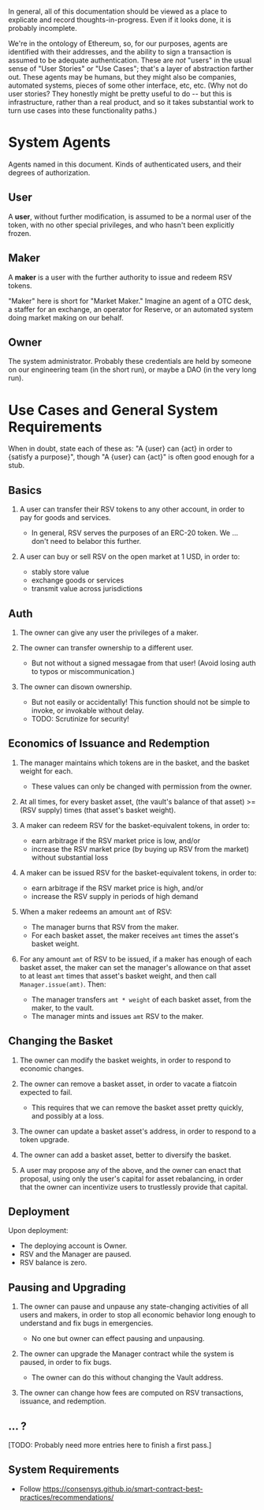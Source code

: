 In general, all of this documentation should be viewed as a place to explicate and record thoughts-in-progress. Even if it looks done, it is probably incomplete.

We're in the ontology of Ethereum, so, for our purposes, agents are identified with their addresses, and the ability to sign a transaction is assumed to be adequate authentication. These are _not_ "users" in the usual sense of "User Stories" or "Use Cases"; that's a layer of abstraction farther out. These agents may be humans, but they might also be companies, automated systems, pieces of some other interface, etc, etc. (Why not do user stories? They honestly might be pretty useful to do -- but this is infrastructure, rather than a real product, and so it takes substantial work to turn use cases into these functionality paths.)

# System Agents
Agents named in this document. Kinds of authenticated users, and their degrees of authorization.

## User
A **user**, without further modification, is assumed to be a normal user of the token, with no other special privileges, and who hasn't been explicitly frozen.

## Maker
A **maker** is a user with the further authority to issue and redeem RSV tokens.

"Maker" here is short for "Market Maker." Imagine an agent of a OTC desk, a staffer for an exchange, an operator for Reserve, or an automated system doing market making on our behalf.

## Owner
The system administrator. Probably these credentials are held by someone on our engineering team (in the short run), or maybe a DAO (in the very long run).

# Use Cases and General System Requirements
When in doubt, state each of these as: "A {user} can {act} in order to {satisfy a purpose}", though "A {user} can {act}" is often good enough for a stub.

## Basics
1. A user can transfer their RSV tokens to any other account, in order to pay for goods and services.
    - In general, RSV serves the purposes of an ERC-20 token. We ... don't need to belabor this further.

2. A user can buy or sell RSV on the open market at 1 USD, in order to:
    - stably store value
    - exchange goods or services
    - transmit value across jurisdictions

## Auth
1. The owner can give any user the privileges of a maker.

2. The owner can transfer ownership to a different user.
    - But not without a signed messagae from that user! (Avoid losing auth to typos or miscommunication.)

3. The owner can disown ownership.
    - But not easily or accidentally! This function should not be simple to invoke, or invokable without delay.
    - TODO: Scrutinize for security!

## Economics of Issuance and Redemption
1. The manager maintains which tokens are in the basket, and the basket weight for each.
    - These values can only be changed with permission from the owner.

2. At all times, for every basket asset, (the vault's balance of that asset) >= (RSV supply) times (that asset's basket weight).

3. A maker can redeem RSV for the basket-equivalent tokens, in order to:
    - earn arbitrage if the RSV market price is low, and/or
    - increase the RSV market price (by buying up RSV from the market) without substantial loss

4. A maker can be issued RSV for the basket-equivalent tokens, in order to:
    - earn arbitrage if the RSV market price is high, and/or
    - increase the RSV supply in periods of high demand

5. When a maker redeems an amount `amt` of RSV:
    - The manager burns that RSV from the maker.
    - For each basket asset, the maker receives `amt` times the asset's basket weight.

6. For any amount `amt` of RSV to be issued, if a maker has enough of each basket asset, the maker can set the manager's allowance on that asset to at least `amt` times that asset's basket weight, and then call `Manager.issue(amt)`. Then:
    - The manager transfers `amt * weight` of each basket asset, from the maker, to the vault.
    - The manager mints and issues `amt` RSV to the maker.

## Changing the Basket

1. The owner can modify the basket weights, in order to respond to economic changes.

2. The owner can remove a basket asset, in order to vacate a fiatcoin expected to fail.
    - This requires that we can remove the basket asset pretty quickly, and possibly at a loss.

3. The owner can update a basket asset's address, in order to respond to a token upgrade.

4. The owner can add a basket asset, better to diversify the basket.

5. A user may propose any of the above, and the owner can enact that proposal, using only the user's capital for asset rebalancing, in order that the owner can incentivize users to trustlessly provide that capital.

## Deployment

Upon deployment:

- The deploying account is Owner.
- RSV and the Manager are paused.
- RSV balance is zero.

## Pausing and Upgrading

1. The owner can pause and unpause any state-changing activities of all users and makers, in order to stop all economic behavior long enough to understand and fix bugs in emergencies.
    - No one but owner can effect pausing and unpausing.

2. The owner can upgrade the Manager contract while the system is paused, in order to fix bugs.
    - The owner can do this without changing the Vault address.

3. The owner can change how fees are computed on RSV transactions, issuance, and redemption.

## ... ?

[TODO: Probably need more entries here to finish a first pass.]

## System Requirements

- Follow https://consensys.github.io/smart-contract-best-practices/recommendations/
